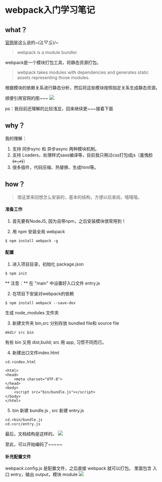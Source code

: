 # webpack入门学习笔记

## what？

[官网](https://webpack.github.io/docs/what-is-webpack.html)是这么说的~\(≧▽≦)/~

> webpack is a module bundler.

webpack是一个模块打包工具，将静态资源打包。

> webpack takes modules with dependencies and generates static assets representing those modules.

根据模块的依赖关系进行静态分析，然后将这些模块按照指定关系生成静态资源。

顺便引用官网的图~~~
![](https://webpack.github.io/assets/what-is-webpack.png)

ps：我目前还理解的比较浅显，回来继续更~~~接着下面

## why？

我的理解：
1. 支持 同步sync 和 异步async 两种模块机制。
2. 支持 Loaders，处理样式sass编译等，目前我只用过css打包成js（羞愧脸~~~~(>_<)~~~~）
3. 很多插件，代码压缩、热替换、生成html等。

## how？

> 借这里来回想怎么安装的，基本的结构，方便以后查阅，嘻嘻嘻。

#### 准备工作

1. 首先要有NodeJS, 因为自带npm，之后安装模块很常用到！

2. 用 npm 安装全局 webpack
```
$ npm install webpack -g
```

#### 配置

1. 进入项目目录，初始化 package.json
```
$ npm init
```
** 注意：** 在 "main" 中设置好入口文件 entry.js

2. 在项目下安装对webpack的依赖
```
$ npm install webpack --save-dev
```
生成 node_modules 文件夹

3. 新建文件夹 bin,src 分别存放 bundled file和 source file
```
mkdir src bin
```
有些 bin 又用 dist,build; src 用 app, 习惯不同而已。

4. 新建出口文件index.html
```
cd.>index.html

<html>
<head>
	<meta charset="UTF-8">
</head>
<body>
	<script src="bin/bundle.js"></script>
</body>
</html>
```

5. bin 新建 bundle.js , src 新建 entry.js
```
cd.>bin/bundle.js
cd.>src/entry.js
```

最后，文档结构是这样的。
![](http://p1.bqimg.com/567571/b0fb9cc67a9d5a23.png)

至此，可以开始编码了~~~~~

#### 补充配置文件

webpack.config.js 是配置文件，之后直接 webpack 就可以打包。
里面包含 入口 entry，输出 output，模块 module
![](http://p1.bqimg.com/567571/a3b98bc3e148aeba.png)